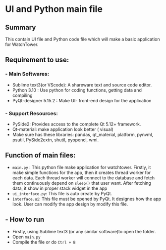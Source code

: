 # UI and Python main file

## Summary
This contain UI file and Python code file which will make a basic application for WatchTower. 

## Requirement to use:

### - Main Softwares:
- Sublime text3(or VScode): A shareware text and source code editor. 
- Python 3.10 : Use python for coding functions, getting data and compiling
- PyQt-designer 5.15.2 : Make UI- front-end design for the application
### - Support Resources:
- PySide2: Provides access to the complete Qt 5.12+ framework.
- Qt-material: make application look better ( visual)
- Make sure has these libraries: pandas, qt_material, platform, pynvml, psutil, PySide2extn, shutil, pyopencl, wmi. 

## Function of main files:
- `main.py` : This python file make application for watchtower. Firstly, it make simple functions for the app, then it creates thread worker for each data. Each thread worker will connect to the database and fetch them continuously depend on `sleep()` that user want. After fetching data, it show in proper stack widget in the app
- `ui_interface.py`: This file is auto create by PyQt.
- `interface.ui`: This file must be opened by PyQt. It designes how the app look. User can modify the app design by modify this file.

## - How to run
- Firstly, using Sublime text3 (or any similar software)to open the folder.
- Open `main.py`
- Compile the file or do `Ctrl + B`

